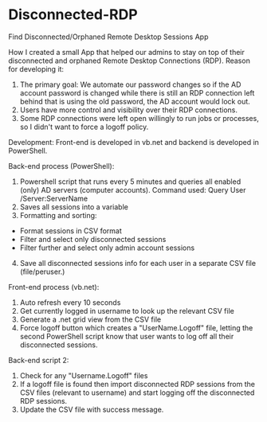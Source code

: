 # Disconnected-RDP
Find Disconnected/Orphaned Remote Desktop Sessions App

How I created a small App that helped our admins to stay on top of their disconnected and orphaned Remote Desktop Connections (RDP). Reason for developing it:

1. The primary goal: We automate our password changes so if the AD account password is changed while there is still an RDP connection left behind that is using the old password, the AD account would lock out.
2. Users have more control and visibility over their RDP connections.
3. Some RDP connections were left open willingly to run jobs or processes, so I didn't want to force a logoff policy.



Development:
Front-end is developed in vb.net and backend is developed in PowerShell.



Back-end process (PowerShell):
1. Powershell script that runs every 5 minutes and queries all enabled (only) AD servers (computer accounts). Command used: Query User /Server:ServerName
2. Saves all sessions into a variable
3. Formatting and sorting:
- Format sessions in CSV format
- Filter and select only disconnected sessions
- Filter further and select only admin account sessions
4. Save all disconnected sessions info for each user in a separate CSV file (file/peruser.)



Front-end process (vb.net):
1. Auto refresh every 10 seconds
2. Get currently logged in username to look up the relevant CSV file
3. Generate a .net grid view from the CSV file
4. Force logoff button which creates a "UserName.Logoff" file, letting the second PowerShell script know that user wants to log off all their disconnected sessions.


Back-end script 2:
1. Check for any "Username.Logoff" files
2. If a logoff file is found then import disconnected RDP sessions from the CSV files (relevant to username) and start logging off the disconnected RDP sessions.
3. Update the CSV file with success message.
